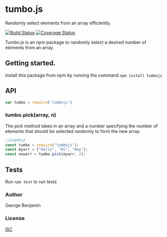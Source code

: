 # tumbo.js
Randomly select elements from an array efficiently.

[![Build Status](https://travis-ci.com/georgeben/tumbo.js.svg?branch=master)](https://travis-ci.com/georgeben/tumbo.js)
[![Coverage Status](https://coveralls.io/repos/github/georgeben/tumbo.js/badge.svg?branch=feature-badges)](https://coveralls.io/github/georgeben/tumbo.js?branch=feature-badges)

Tumbo.js is an npm package to randomly select a desired number of elements from an array.

## Getting started.
Install this package from npm by running the command `npm install tumbojs`

## API
```js
var tumbo = require('tumbojs')
```

### tumbo.pick(array, n)
The pick method takes in an array and a number specifying the number of elements that should be selected randomly to form the new array.

```js
//EXAMPLE
const tumbo = require('tumbojs');
const myarr = ["Hello", "Hi", "Hey"];
const newarr = tumbo.pick(myarr, 2);

```

## Tests
Run `npm test` to run tests

### Author
George Benjamin

### License
[ISC](https://opensource.org/licenses/ISC)
